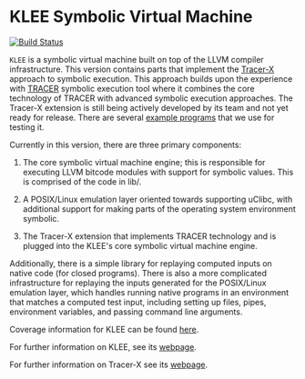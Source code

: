 KLEE Symbolic Virtual Machine
=============================

[![Build Status](https://travis-ci.org/klee/klee.svg?branch=master)](https://travis-ci.org/klee/klee)

`KLEE` is a symbolic virtual machine built on top of the LLVM compiler
infrastructure. This version contains parts that implement the
[Tracer-X](http://www.comp.nus.edu.sg/~tracerx/) approach to
symbolic execution. This approach builds upon the experience with
[TRACER](http://www.comp.nus.edu.sg/~tracerx) symbolic execution
tool where it combines the core technology of TRACER with advanced
symbolic execution approaches. The Tracer-X extension is still being
actively developed by its team and not yet ready for release. There
are several [example
programs](https://github.com/feliciahalim/klee-examples) that we use
for testing it.

Currently in this version, there are three primary components:

  1. The core symbolic virtual machine engine; this is responsible for
     executing LLVM bitcode modules with support for symbolic
     values. This is comprised of the code in lib/.

  2. A POSIX/Linux emulation layer oriented towards supporting uClibc,
     with additional support for making parts of the operating system
     environment symbolic.

  3. The Tracer-X extension that implements TRACER technology and is
     plugged into the KLEE's core symbolic virtual machine engine.

Additionally, there is a simple library for replaying computed inputs
on native code (for closed programs). There is also a more complicated
infrastructure for replaying the inputs generated for the POSIX/Linux
emulation layer, which handles running native programs in an
environment that matches a computed test input, including setting up
files, pipes, environment variables, and passing command line
arguments.

Coverage information for KLEE can be found [here](http://vm-klee.doc.ic.ac.uk:55555/index.html).

For further information on KLEE, see its [webpage](http://klee.github.io/).

For further information on Tracer-X see its [webpage](http://www.comp.nus.edu.sg/~tracerx).
